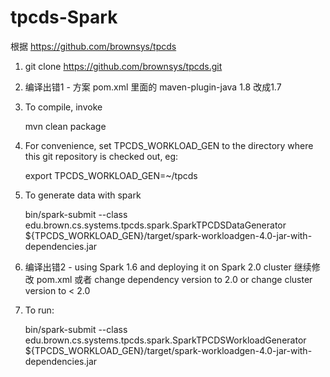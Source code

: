 # tpcds-Spark

根据 https://github.com/brownsys/tpcds


1.  git clone https://github.com/brownsys/tpcds.git

2. 编译出错1 - 方案 pom.xml 里面的 maven-plugin-java 1.8 改成1.7
3. To compile, invoke

	mvn clean package

4. For convenience, set TPCDS_WORKLOAD_GEN to the directory where this git repository is checked out, eg:

    export TPCDS_WORKLOAD_GEN=~/tpcds

5. To generate data with spark

	bin/spark-submit --class edu.brown.cs.systems.tpcds.spark.SparkTPCDSDataGenerator ${TPCDS_WORKLOAD_GEN}/target/spark-workloadgen-4.0-jar-with-dependencies.jar
	
6. 编译出错2 - using Spark 1.6 and deploying it on Spark 2.0 cluster 继续修改 pom.xml 或者 change dependency version to 2.0 or change cluster version to < 2.0

7. To run:

	bin/spark-submit --class edu.brown.cs.systems.tpcds.spark.SparkTPCDSWorkloadGenerator ${TPCDS_WORKLOAD_GEN}/target/spark-workloadgen-4.0-jar-with-dependencies.jar